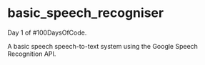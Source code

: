 # basic_speech_recogniser
 Day 1 of #100DaysOfCode.
 
 A basic speech speech-to-text system using the Google Speech Recognition API. 

